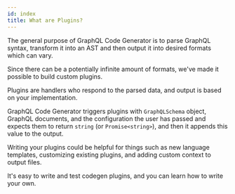 ```yaml
---
id: index
title: What are Plugins?
---
```


The general purpose of GraphQL Code Generator is to parse GraphQL syntax, transform it into an AST and then output it into desired formats which can vary.

Since there can be a potentially infinite amount of formats, we've made it possible to build custom plugins.


Plugins are handlers who respond to the parsed data, and output is based on your implementation.

GraphQL Code Generator triggers plugins with `GraphQLSchema` object, GraphQL documents, and the configuration the user has passed and expects them to return `string` (or `Promise<string>`), and then it appends this value to the output.

Writing your plugins could be helpful for things such as new language templates, customizing existing plugins, and adding custom context to output files.

It's easy to write and test codegen plugins, and you can learn how to write your own.
